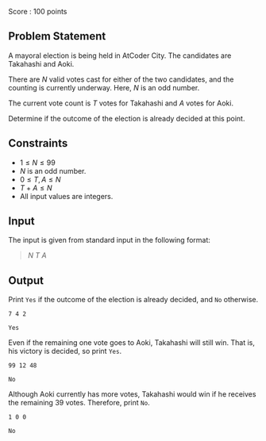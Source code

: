 Score : $100$ points

## Problem Statement

A mayoral election is being held in AtCoder City. The candidates are Takahashi and Aoki.

There are $N$ valid votes cast for either of the two candidates, and the counting is currently underway. Here, $N$ is an odd number.

The current vote count is $T$ votes for Takahashi and $A$ votes for Aoki.

Determine if the outcome of the election is already decided at this point.

## Constraints

- $1 \leq N \leq 99$
- $N$ is an odd number.
- $0 \leq T, A \leq N$
- $T + A \leq N$
- All input values are integers.

## Input

The input is given from standard input in the following format:

> $N$ $T$ $A$

## Output

Print `Yes` if the outcome of the election is already decided, and `No` otherwise.

```input1
7 4 2
```

```output1
Yes
```

Even if the remaining one vote goes to Aoki, Takahashi will still win. That is, his victory is decided, so print `Yes`.

```input2
99 12 48
```

```output2
No
```

Although Aoki currently has more votes, Takahashi would win if he receives the remaining $39$ votes. Therefore, print `No`.

```input3
1 0 0
```

```output3
No
```